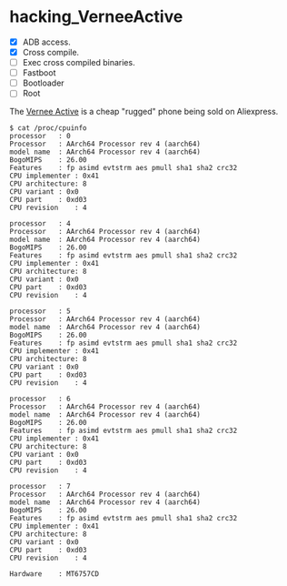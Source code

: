 # hacking_VerneeActive

- [X] ADB access.
- [X] Cross compile.
- [ ] Exec cross compiled binaries.
- [ ] Fastboot
- [ ] Bootloader
- [ ] Root

The [Vernee Active](http://archive.is/seo8B) is a cheap "rugged" phone being sold on Aliexpress.



	$ cat /proc/cpuinfo                                                 
	processor	: 0
	Processor	: AArch64 Processor rev 4 (aarch64)
	model name	: AArch64 Processor rev 4 (aarch64)
	BogoMIPS	: 26.00
	Features	: fp asimd evtstrm aes pmull sha1 sha2 crc32
	CPU implementer	: 0x41
	CPU architecture: 8
	CPU variant	: 0x0
	CPU part	: 0xd03
	CPU revision	: 4

	processor	: 4
	Processor	: AArch64 Processor rev 4 (aarch64)
	model name	: AArch64 Processor rev 4 (aarch64)
	BogoMIPS	: 26.00
	Features	: fp asimd evtstrm aes pmull sha1 sha2 crc32
	CPU implementer	: 0x41
	CPU architecture: 8
	CPU variant	: 0x0
	CPU part	: 0xd03
	CPU revision	: 4

	processor	: 5
	Processor	: AArch64 Processor rev 4 (aarch64)
	model name	: AArch64 Processor rev 4 (aarch64)
	BogoMIPS	: 26.00
	Features	: fp asimd evtstrm aes pmull sha1 sha2 crc32
	CPU implementer	: 0x41
	CPU architecture: 8
	CPU variant	: 0x0
	CPU part	: 0xd03
	CPU revision	: 4

	processor	: 6
	Processor	: AArch64 Processor rev 4 (aarch64)
	model name	: AArch64 Processor rev 4 (aarch64)
	BogoMIPS	: 26.00
	Features	: fp asimd evtstrm aes pmull sha1 sha2 crc32
	CPU implementer	: 0x41
	CPU architecture: 8
	CPU variant	: 0x0
	CPU part	: 0xd03
	CPU revision	: 4

	processor	: 7
	Processor	: AArch64 Processor rev 4 (aarch64)
	model name	: AArch64 Processor rev 4 (aarch64)
	BogoMIPS	: 26.00
	Features	: fp asimd evtstrm aes pmull sha1 sha2 crc32
	CPU implementer	: 0x41
	CPU architecture: 8
	CPU variant	: 0x0
	CPU part	: 0xd03
	CPU revision	: 4

	Hardware	: MT6757CD
